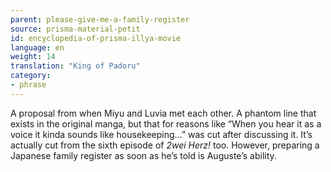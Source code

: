 ```yaml
---
parent: please-give-me-a-family-register
source: prisma-material-petit
id: encyclopedia-of-prisma-illya-movie
language: en
weight: 14
translation: "King of Padoru"
category:
- phrase
---
```


A proposal from when Miyu and Luvia met each other. A phantom line that exists in the original manga, but that for reasons like “When you hear it as a voice it kinda sounds like housekeeping…” was cut after discussing it. It’s actually cut from the sixth episode of *2wei Herz!* too.
However, preparing a Japanese family register as soon as he’s told is Auguste’s ability.
